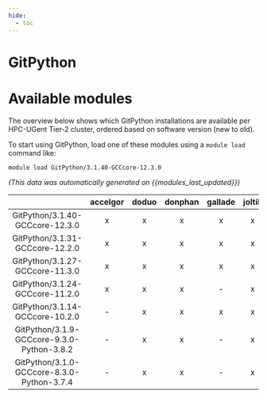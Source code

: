 ```yaml
---
hide:
  - toc
---
```


GitPython
=========

# Available modules


The overview below shows which GitPython installations are available per HPC-UGent Tier-2 cluster, ordered based on software version (new to old).

To start using GitPython, load one of these modules using a `module load` command like:

```shell
module load GitPython/3.1.40-GCCcore-12.3.0
```

*(This data was automatically generated on {{modules_last_updated}})*  

| |accelgor|doduo|donphan|gallade|joltik|shinx|skitty|
| :---: | :---: | :---: | :---: | :---: | :---: | :---: | :---: |
|GitPython/3.1.40-GCCcore-12.3.0|x|x|x|x|x|x|x|
|GitPython/3.1.31-GCCcore-12.2.0|x|x|x|x|x|-|-|
|GitPython/3.1.27-GCCcore-11.3.0|x|x|x|x|x|-|-|
|GitPython/3.1.24-GCCcore-11.2.0|x|x|x|-|x|-|-|
|GitPython/3.1.14-GCCcore-10.2.0|-|x|x|x|x|-|-|
|GitPython/3.1.9-GCCcore-9.3.0-Python-3.8.2|-|x|x|-|x|-|-|
|GitPython/3.1.0-GCCcore-8.3.0-Python-3.7.4|-|x|x|-|x|-|-|
